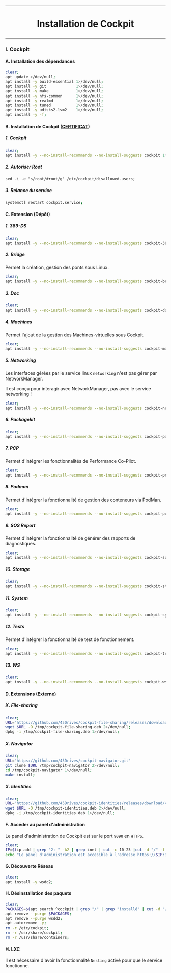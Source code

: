 ------------------------------------------------------------------------------------------------------------------------------------------------
# <p align='center'> Installation de Cockpit </p>
------------------------------------------------------------------------------------------------------------------------------------------------

### I. Cockpit
#### A. Installation des dépendances
```bash
clear;
apt update >/dev/null;
apt install -y build-essential 1>/dev/null;
apt install -y git             1>/dev/null;
apt install -y make            1>/dev/null;
apt install -y nfs-common      1>/dev/null;
apt install -y realmd          1>/dev/null;
apt install -y tuned           1>/dev/null;
apt install -y udisks2-lvm2    1>/dev/null;
apt install -y -f;
```

#### B. Installation de Cockpit ([CERTIFICAT](https://infotechys.com/install-ssl-certificates-on-cockpit/))
##### 1. Cockpit
```bash
clear;
apt install -y --no-install-recommends --no-install-suggests cockpit 1>/dev/null;
```

##### 2. Autoriser Root
```
sed -i -e "s/root/#root/g" /etc/cockpit/disallowed-users;
```

##### 3. Relance du service
```bash
systemctl restart cockpit.service;
```


#### C. Extension (Dépôt)
##### 1. 389-DS
```bash
clear;
apt install -y --no-install-recommends --no-install-suggests cockpit-389-ds 1>/dev/null;
```

##### 2. Bridge
Permet la création, gestion des ponts sous Linux.
```bash
clear;
apt install -y --no-install-recommends --no-install-suggests cockpit-bridge 1>/dev/null;
```

##### 3. Doc
```bash
clear;
apt install -y --no-install-recommends --no-install-suggests cockpit-doc 1>/dev/null;
```

##### 4. Machines
Permet l'ajout de la gestion des Machines-virtuelles sous Cockpit.
```bash
clear;
apt install -y --no-install-recommends --no-install-suggests cockpit-machines 1>/dev/null;
```

##### 5. Networking
Les interfaces gérées par le service linux `networking` n'est pas gérer par NetworkManager.

Il est conçu pour interagir avec NetworkManager, pas avec le service networking !

```bash
clear;
apt install -y --no-install-recommends --no-install-suggests cockpit-networkmanager 1>/dev/null;
```

##### 6. Packagekit
```bash
clear;
apt install -y --no-install-recommends --no-install-suggests cockpit-packagekit 1>/dev/null;
```

##### 7. PCP
Permet d'intégrer les fonctionnalités de Performance Co-Pilot.
```bash
clear;
apt install -y --no-install-recommends --no-install-suggests cockpit-pcp 1>/dev/null;
```

##### 8. Podman
Permet d'intégrer la fonctionnalité de gestion des conteneurs via PodMan.
```bash
clear;
apt install -y --no-install-recommends --no-install-suggests cockpit-podman 1>/dev/null;
```

##### 9. SOS Report
Permet d'intégrer la fonctionnalité de générer des rapports de diagnostiques.
```bash
clear;
apt install -y --no-install-recommends --no-install-suggests cockpit-sosreport 1>/dev/null;
```

##### 10. Storage
```bash
clear;
apt install -y --no-install-recommends --no-install-suggests cockpit-storaged 1>/dev/null;
```

##### 11. System
```bash
clear;
apt install -y --no-install-recommends --no-install-suggests cockpit-system 1>/dev/null;
```

##### 12. Tests
Permet d'intégrer la fonctionnalité de test de fonctionnement.
```bash
clear;
apt install -y --no-install-recommends --no-install-suggests cockpit-tests 1>/dev/null;
```

##### 13. WS
```bash
clear;
apt install -y --no-install-recommends --no-install-suggests cockpit-ws 1>/dev/null;
```

#### D. Extensions (Externe)
##### X. File-sharing
```bash
clear;
URL="https://github.com/45Drives/cockpit-file-sharing/releases/download/v4.2.9/cockpit-file-sharing_4.2.9-1focal_all.deb"
wget $URL -O /tmp/cockpit-file-sharing.deb 2>/dev/null;
dpkg -i /tmp/cockpit-file-sharing.deb 1>/dev/null;
```

##### X. Navigator
```bash
clear;
URL="https://github.com/45Drives/cockpit-navigator.git"
git clone $URL /tmp/cockpit-navigator 2>/dev/null;
cd /tmp/cockpit-navigator 1>/dev/null;
make install;
```

##### X. Identities
```bash
clear;
URL="https://github.com/45Drives/cockpit-identities/releases/download/v0.1.12/cockpit-identities_0.1.12-1focal_all.deb"
wget $URL -O /tmp/cockpit-identities.deb 2>/dev/null;
dpkg -i /tmp/cockpit-identities.deb 1>/dev/null;
```





#### F. Accéder au panel d'administration
Le panel d'administration de Cockpit est sur le port `9090` en `HTTPS`.

```bash
clear;
IP=$(ip add | grep "2: " -A2 | grep inet | cut -c 10-25 |cut -d "/" -f 1)
echo "Le panel d'administration est accesible à l'adresse https://$IP:9090"
```

#### G. Découverte Réseau
```bash
clear;
apt install -y wsdd2;
```
#### H. Désinstallation des paquets

```bash
clear;
PACKAGES=$(apt search ^cockpit | grep "/" | grep "installé" | cut -d "/" -f 1 | xargs -n 50)
apt remove --purge $PACKAGES;
apt remove --purge wsdd2;
apt autoremove -y;
rm -r /etc/cockpit;
rm -r /usr/share/cockpit;
rm -r /usr/share/containers;
```

#### H. LXC
Il est nécessaire d'avoir la fonctionnalité `Nesting` activé pour que le service fonctionne.

<br />
